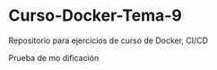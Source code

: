 # Curso-Docker-Tema-9

Repositorio para ejercicios de curso de Docker, CI/CD


Prueba de mo dificación
